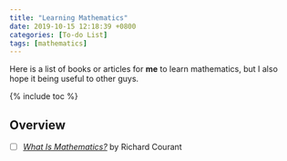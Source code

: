 ```yaml
---
title: "Learning Mathematics"
date: 2019-10-15 12:18:39 +0800
categories: [To-do List]
tags: [mathematics]
---
```


Here is a list of books or articles for **me** to learn mathematics, but I also hope it being useful to other guys.

{% include toc %}

## Overview

- [ ] [*What Is Mathematics?*](https://www.amazon.com/Mathematics-Elementary-Approach-Ideas-Methods/dp/0195105192) by Richard Courant
